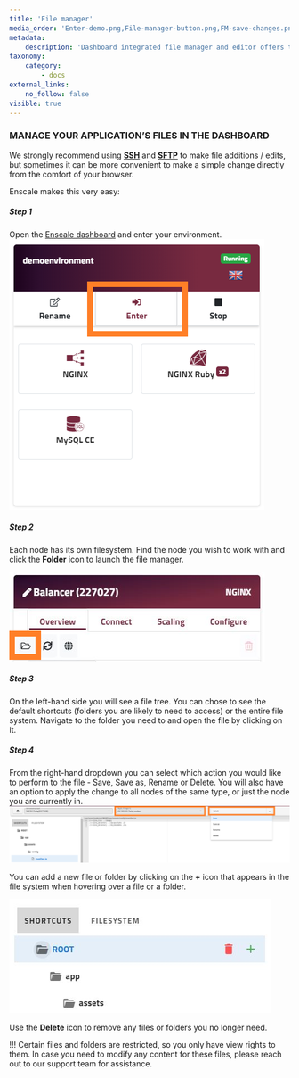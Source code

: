 ```yaml
---
title: 'File manager'
media_order: 'Enter-demo.png,File-manager-button.png,FM-save-changes.png,FM-add-delete.JPG'
metadata:
    description: 'Dashboard integrated file manager and editor offers the possibility to edit your files on the fly directly from your browser.'
taxonomy:
    category:
        - docs
external_links:
    no_follow: false
visible: true
---
```


### MANAGE YOUR APPLICATION’S FILES IN THE DASHBOARD

We strongly recommend using **[SSH](/access/access-via-ssh)** and **[SFTP](/access/access-via-sftp)** to make file additions / edits, but sometimes it can be more convenient to make a simple change directly from the comfort of your browser.

Enscale makes this very easy:

##### Step 1
Open the [Enscale dashboard](https://dashboard.enscale.com) and enter your environment.
![](Enter-demo.png)

##### Step 2

Each node has its own filesystem. Find the node you wish to work with and click the **Folder** icon to launch the file manager.

![](File-manager-button.png)

##### Step 3

On the left-hand side you will see a file tree. You can chose to see the default shortcuts (folders you are likely to need to access) or the entire file system. Navigate to the folder you need to and open the file by clicking on it.

##### Step 4

From the right-hand dropdown you can select which action you would like to perform to the file - Save, Save as, Rename or Delete. You will also have an option to apply the change to all nodes of the same type, or just the node you are currently in.
![](FM-save-changes.png)

You can add a new file or folder by clicking on the **+** icon that appears in the file system when hovering over a file or a folder.

![](FM-add-delete.JPG)

Use the **Delete** icon to remove any files or folders you no longer need.

!!! Certain files and folders are restricted, so you only have view rights to them. In case you need to modify any content for these files, please reach out to our support team for assistance.